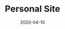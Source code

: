 ---
title: Personal Site
projectLink: https://agustinusnathaniel.com
repoLink: https://github.com/sozonome/agustinusnathaniel.com
description: The site you're currently watching. Build with GatsbyJS and TailwindCSS.
date: "2020-04-10"
thumbnail: "/app_icons/coconate.png"
highlight: true
appStoreLink:
playStoreLink:
---